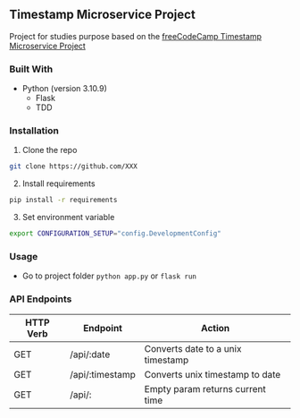 ## Timestamp Microservice Project


Project for studies purpose based on the [freeCodeCamp Timestamp Microservice Project](https://www.freecodecamp.org/learn/back-end-development-and-apis/back-end-development-and-apis-projects/timestamp-microservice)

### Built With
- Python (version 3.10.9)
    - Flask
    - TDD

### Installation

1. Clone the repo
```sh
git clone https://github.com/XXX
```

2. Install requirements
```sh
pip install -r requirements
```

3. Set environment variable
```sh
export CONFIGURATION_SETUP="config.DevelopmentConfig"
```

### Usage
- Go to project folder
`python app.py` or `flask run`

### API Endpoints
| HTTP Verb | Endpoint | Action |
| --- | --- | --- |
| GET | /api/:date |  Converts date to a unix timestamp|
| GET | /api/:timestamp |  Converts unix timestamp to date|
| GET | /api/: | Empty param returns current time |
